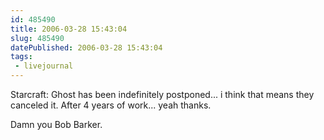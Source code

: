 ```yaml
---
id: 485490
title: 2006-03-28 15:43:04
slug: 485490
datePublished: 2006-03-28 15:43:04
tags:
 - livejournal
---
```


Starcraft: Ghost has been indefinitely postponed... i think that means they canceled it. After 4 years of work... yeah thanks.

Damn you Bob Barker.
